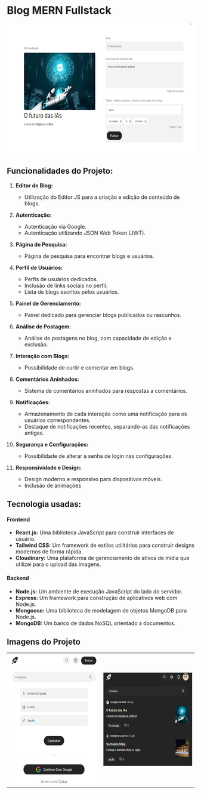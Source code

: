 # Blog MERN Fullstack 

<img src="https://github.com/ca-madureira/blog-mern-stack/blob/main/frontend/src/imgs/preview.png" alt="Texto alternativo" width="800" height="350"/>

## Funcionalidades do Projeto:

1. **Editor de Blog:**
   - Utilização do Editor JS para a criação e edição de conteúdo de blogs.

2. **Autenticação:**
   - Autenticação via Google.
   - Autenticação utilizando JSON Web Token (JWT).

3. **Página de Pesquisa:**
   - Página de pesquisa para encontrar blogs e usuários.

4. **Perfil de Usuários:**
   - Perfis de usuários dedicados.
   - Inclusão de links sociais no perfil.
   - Lista de blogs escritos pelos usuários.

5. **Painel de Gerenciamento:**
   - Painel dedicado para gerenciar blogs publicados ou rascunhos.

6. **Análise de Postagem:**
   - Análise de postagens no blog, com capacidade de edição e exclusão.

7. **Interação com Blogs:**
   - Possibilidade de curtir e comentar em blogs.

8. **Comentários Aninhados:**
   - Sistema de comentários aninhados para respostas a comentários.

9. **Notificações:**
   - Armazenamento de cada interação como uma notificação para os usuários correspondentes.
   - Destaque de notificações recentes, separando-as das notificações antigas.

10. **Segurança e Configurações:**
    - Possibilidade de alterar a senha de login nas configurações.

11. **Responsividade e Design:**
    - Design moderno e responsivo para dispositivos móveis.
    - Inclusão de animações


## Tecnologia usadas:
#### Frontend
- **React.js:** Uma biblioteca JavaScript para construir interfaces de usuário.
- **Tailwind CSS:** Um framework de estilos utilitários para construir designs modernos de forma rápida.
- **Cloudinary:** Uma plataforma de gerenciamento de ativos de mídia que utilizei para o upload das imagens.

#### Backend
- **Node.js:** Um ambiente de execução JavaScript do lado do servidor.
- **Express:** Um framework para construção de aplicativos web com Node.js.
- **Mongoose:** Uma biblioteca de modelagem de objetos MongoDB para Node.js.
- **MongoDB:** Um banco de dados NoSQL orientado a documentos.

## Imagens do Projeto
<div align="center">
  <table>
    <tr>
      <td style="text-align:center;">
        <img src="https://github.com/ca-madureira/blog-mern-stack/blob/main/frontend/src/imgs/cadastro.png" alt="Texto alternativo" width="300" height="350"/>
      </td>
      <td style="text-align:center;">
        <img src="https://github.com/ca-madureira/blog-mern-stack/blob/main/frontend/src/imgs/dark-mode.png" alt="Texto alternativo" width="300" height="250"/>
      </td>
    </tr>
  </table>
</div>

